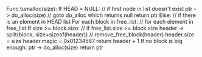 Func tumalloc(size):
    If HEAD = NULL:  // if first node in list doesn't exist
        ptr -> do_alloc(size)  // goto do_alloc which returns null
        return ptr
    Else: // if there is an element in HEAD list
    For each block in free_list: // for each element in free_list
        If size >= block.size:  // if free_list.size >= block.size
            header -> split(block, size+sizeof(header)) //
            remove_free_block(header)
            header.size = size
            header.magic = 0x01234567
            return header + 1
    If no block is big enough:
        ptr -> do_alloc(size)
        return ptr